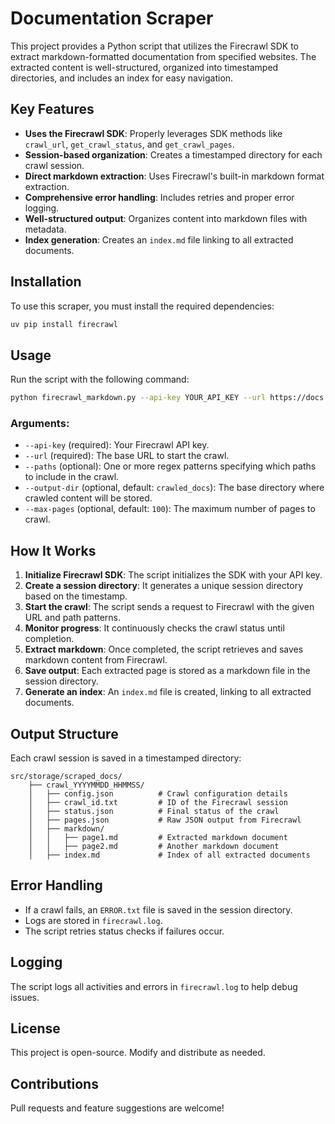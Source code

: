 # Documentation Scraper

This project provides a Python script that utilizes the Firecrawl SDK to extract markdown-formatted documentation from specified websites. The extracted content is well-structured, organized into timestamped directories, and includes an index for easy navigation.

## Key Features

- **Uses the Firecrawl SDK**: Properly leverages SDK methods like `crawl_url`, `get_crawl_status`, and `get_crawl_pages`.
- **Session-based organization**: Creates a timestamped directory for each crawl session.
- **Direct markdown extraction**: Uses Firecrawl's built-in markdown format extraction.
- **Comprehensive error handling**: Includes retries and proper error logging.
- **Well-structured output**: Organizes content into markdown files with metadata.
- **Index generation**: Creates an `index.md` file linking to all extracted documents.

## Installation

To use this scraper, you must install the required dependencies:

```bash
uv pip install firecrawl
```

## Usage

Run the script with the following command:

```bash
python firecrawl_markdown.py --api-key YOUR_API_KEY --url https://docs.anthropic.com --paths "/claude/docs/.+" "/claude/reference/.+" --output-dir anthropic_docs
```

### Arguments:
- `--api-key` (required): Your Firecrawl API key.
- `--url` (required): The base URL to start the crawl.
- `--paths` (optional): One or more regex patterns specifying which paths to include in the crawl.
- `--output-dir` (optional, default: `crawled_docs`): The base directory where crawled content will be stored.
- `--max-pages` (optional, default: `100`): The maximum number of pages to crawl.

## How It Works

1. **Initialize Firecrawl SDK**: The script initializes the SDK with your API key.
2. **Create a session directory**: It generates a unique session directory based on the timestamp.
3. **Start the crawl**: The script sends a request to Firecrawl with the given URL and path patterns.
4. **Monitor progress**: It continuously checks the crawl status until completion.
5. **Extract markdown**: Once completed, the script retrieves and saves markdown content from Firecrawl.
6. **Save output**: Each extracted page is stored as a markdown file in the session directory.
7. **Generate an index**: An `index.md` file is created, linking to all extracted documents.

## Output Structure

Each crawl session is saved in a timestamped directory:

```
src/storage/scraped_docs/
    ├── crawl_YYYYMMDD_HHMMSS/
    │   ├── config.json          # Crawl configuration details
    │   ├── crawl_id.txt         # ID of the Firecrawl session
    │   ├── status.json          # Final status of the crawl
    │   ├── pages.json           # Raw JSON output from Firecrawl
    │   ├── markdown/
    │   │   ├── page1.md         # Extracted markdown document
    │   │   ├── page2.md         # Another markdown document
    │   ├── index.md             # Index of all extracted documents
```

## Error Handling

- If a crawl fails, an `ERROR.txt` file is saved in the session directory.
- Logs are stored in `firecrawl.log`.
- The script retries status checks if failures occur.

## Logging

The script logs all activities and errors in `firecrawl.log` to help debug issues.

## License

This project is open-source. Modify and distribute as needed.

## Contributions

Pull requests and feature suggestions are welcome!

